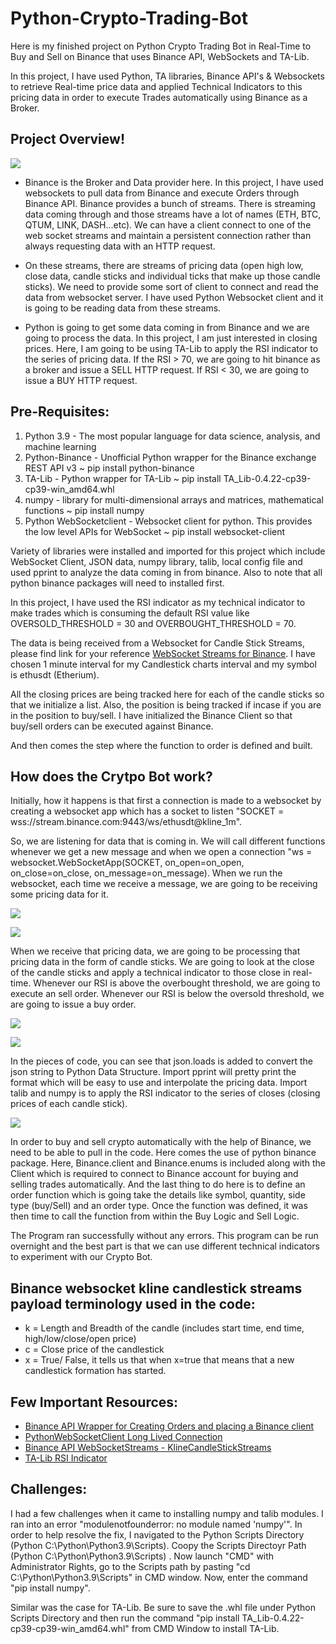 # Python-Crypto-Trading-Bot
Here is my finished project on Python Crypto Trading Bot in Real-Time to Buy and Sell on Binance that uses Binance API, WebSockets and TA-Lib.

In this project, I have used Python,  TA libraries, Binance API's & Websockets to retrieve Real-time price data and applied Technical Indicators to this pricing data in order to execute Trades automatically using Binance as a Broker.

## Project Overview!

![](Images/Cryptoproj0.PNG)

- Binance is the Broker and Data provider here. In this project, I  have used websockets to pull data from Binance and execute Orders through Binance API. Binance provides a bunch of streams. There is streaming data coming through and those streams have a lot of names (ETH, BTC, QTUM, LINK, DASH...etc). We can have a client connect to one of the web socket streams and maintain a persistent connection rather than always requesting data with an HTTP request.

- On these streams, there are streams of pricing data (open high low, close data, candle sticks and individual ticks that make up those candle sticks). We need to provide some sort of client to connect and read the data from websocket server.  I have used Python Websocket client and it is going to be reading data from these streams.

- Python is going to get some data coming in from Binance and we are going to process the data. In this project, I am just interested in closing prices. Here, I am going to be using TA-Lib to apply the RSI indicator to the series of pricing data. If the RSI > 70, we are going to hit binance as a broker and issue a SELL HTTP request. If RSI < 30, we are going to issue a BUY HTTP request.


## Pre-Requisites:
1. Python 3.9 - The most popular language for data science, analysis, and machine learning
2. Python-Binance - Unofficial Python wrapper for the Binance exchange REST API v3 ~ pip install python-binance
3. TA-Lib - Python wrapper for TA-Lib ~ pip install TA_Lib-0.4.22-cp39-cp39-win_amd64.whl
4. numpy - library for multi-dimensional arrays and matrices, mathematical functions ~ pip install numpy
5. Python WebSocketclient - Websocket client for python. This provides the low level APIs for WebSocket ~ pip install websocket-client

Variety of libraries were installed and imported for this project which include WebSocket Client, JSON data, numpy library, talib, local config file and used pprint to analyze the data coming in from binance. Also to note that all python binance packages will need to installed first. 

In this project, I have used the RSI indicator as my technical indicator to make trades which is consuming the default RSI value like OVERSOLD_THRESHOLD = 30 and OVERBOUGHT_THRESHOLD = 70. 

The data is being received from a Websocket for Candle Stick Streams, please find link for your reference [WebSocket Streams for Binance](https://github.com/binance/binance-spot-api-docs/blob/master/web-socket-streams.md#klinecandlestick-streams). I have chosen 1 minute interval for my Candlestick charts interval and my symbol is ethusdt (Etherium). 

All the closing prices are being tracked here for each of the candle sticks so that we initialize a list. Also, the position is being tracked if incase if you are in the position to buy/sell. I have initialized the Binance Client so that buy/sell orders can be executed against Binance. 

And then comes the step where the function to order is defined and built.
## How does the Crytpo Bot work?
Initially, how it happens is that first a connection is made to a websocket by creating a websocket app which has a socket to listen "SOCKET = wss://stream.binance.com:9443/ws/ethusdt@kline_1m". 

So, we are listening for data that is coming in. We will call different functions whenever we get a new message and when we open a connection "ws = websocket.WebSocketApp(SOCKET, on_open=on_open, on_close=on_close, on_message=on_message). When we run the websocket, each time we receive a message, we are going to be receiving some pricing data for it. 

![](Images/Cryptoproj1.PNG)

![](Images/Cryptoproj2.PNG)

When we receive that pricing data, we are going to be processing that pricing data in the form of candle sticks. We are going to look at the close of the candle sticks and apply a technical indicator to those close in real-time. Whenever our RSI is above the overbought threshold, we are going to execute an sell order. Whenever our RSI is below the oversold threshold, we are going to issue a buy order. 

![](Images/Cryptoproj3.png)

![](Images/Cryptoproj4.png)

In the pieces of code, you can see that json.loads is added to convert the json string to Python Data Structure. Import pprint will pretty print the format which will be easy to use and interpolate the pricing data.  Import talib and numpy is to apply the RSI indicator to the series of closes (closing prices of each candle stick). 

![](Images/Cryptoproj5.png)

In order to buy and sell crypto automatically with the help of Binance, we need to be able to pull in the code. Here comes the use of python binance package. Here, Binance.client and Binance.enums is included along with the Client which is required to connect to Binance account for buying and selling trades automatically. And the last thing to do here is to define an order function which is going take the details like symbol, quantity, side type (buy/Sell) and an order type. Once the function was defined, it was then time to call the function from within the Buy Logic and Sell Logic.

The Program ran successfully without any errors. This program can be run overnight and the best part is that we can use different technical indicators to experiment with our Crypto Bot. 

## Binance websocket kline candlestick streams payload terminology used in the code:
- k = Length and Breadth of the candle (includes start time, end time, high/low/close/open price)
- c = Close price of the candlestick
- x = True/ False, it tells us that when x=true that means that a new candlestick formation has started. 
## Few Important Resources:
- [Binance API Wrapper for Creating Orders and placing a Binance client](https://github.com/sammchardy/python-binance)
- [PythonWebSocketClient Long Lived Connection](https://pypi.org/project/websocket-client/)
- [Binance API WebSocketStreams - KlineCandleStickStreams](https://github.com/binance/binance-spot-api-docs/blob/master/web-socket-streams.md#klinecandlestick-streams)
- [TA-Lib RSI Indicator](https://mrjbq7.github.io/ta-lib/)

## Challenges:
I had a few challenges when it came to installing numpy and talib modules. I ran into an error "modulenotfounderror: no module named 'numpy'". In order to help resolve the fix, I navigated to the Python Scripts Directory (Python C:\Python\Python3.9\Scripts). Coopy the Scripts Directoyr Path (Python C:\Python\Python3.9\Scripts) . Now launch "CMD" with Administrator Rights, go to the Scripts path by pasting "cd C:\Python\Python3.9\Scripts" in CMD window. Now, enter the command "pip install numpy". 

Similar was the case for TA-Lib. Be sure to save the .whl file under Python Scripts Directory and then run the command "pip install TA_Lib-0.4.22-cp39-cp39-win_amd64.whl" from CMD Window to install TA-Lib. 
